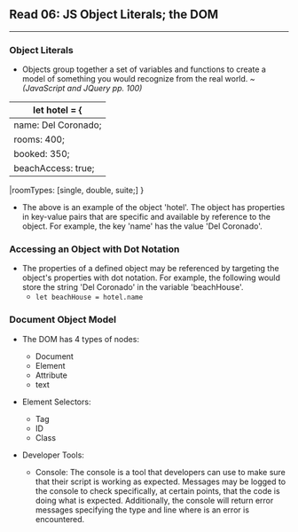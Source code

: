 ## Read 06: JS Object Literals; the DOM

---

### Object Literals

- Objects group together a set of variables and functions to create a model of something you would recognize from the real world. _~(JavaScript and JQuery pp. 100)_

| let hotel = {       |
| ------------------- |
| name: Del Coronado; |
| rooms: 400;         |
| booked: 350;        |
| beachAccess: true;  |

|roomTypes: [single, double, suite;]
}

- The above is an example of the object 'hotel'. The object has properties in key-value pairs that are specific and available by reference to the object. For example, the key 'name' has the value 'Del Coronado'.

### Accessing an Object with Dot Notation

- The properties of a defined object may be referenced by targeting the object's properties with dot notation. For example, the following would store the string 'Del Coronado' in the variable 'beachHouse'.
  - `let beachHouse = hotel.name`

### Document Object Model

- The DOM has 4 types of nodes:

  - Document
  - Element
  - Attribute
  - text

- Element Selectors:

  - Tag
  - ID
  - Class

- Developer Tools:
  - Console: The console is a tool that developers can use to make sure that their script is working as expected. Messages may be logged to the console to check specifically, at certain points, that the code is doing what is expected. Additionally, the console will return error messages specifying the type and line where is an error is encountered.
